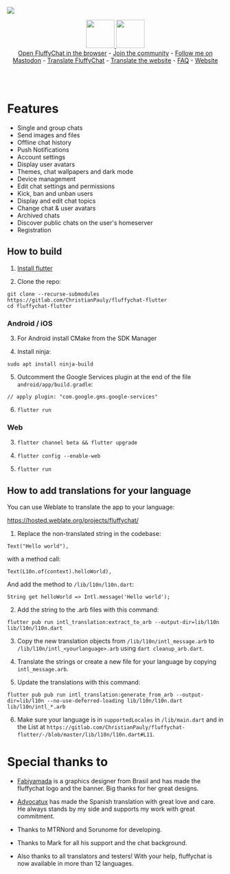 ![](https://i.imgur.com/wi7RlVt.png)

<p align="center">
<a target="new" href="https://play.google.com/store/apps/details?id=chat.fluffy.fluffychat">
  <img height="66px" src="https://christianpauly.gitlab.io/fluffychat-website/assets/images/google-play-badge.png" />
  </a>
  <a target="new" href="https://christianpauly.gitlab.io/fluffychat-website/en/fdroid.html">
  <img height="66px" src="https://christianpauly.gitlab.io/fluffychat-website/assets/images/fdroid_button.png " />
  </a>
  <br>
  <a href="https://christianpauly.gitlab.io/fluffychat-flutter" target="new">Open FluffyChat in the browser</a> - <a href="https://matrix.to/#/#fluffychat:matrix.org" target="new">Join the community</a> - <a href="https://metalhead.club/@krille" target="new">Follow me on Mastodon</a> - <a href="https://hosted.weblate.org/projects/fluffychat/" target="new">Translate FluffyChat</a> - <a href="https://gitlab.com/ChristianPauly/fluffychat-website" target="new">Translate the website</a> - <a href="https://christianpauly.gitlab.io/fluffychat-website/faq.html" target="new">FAQ</a> - <a href="https://christianpauly.gitlab.io/fluffychat-website/" target="new">Website</a>
 </p>
<br>
<br>

# Features
 * Single and group chats
 * Send images and files
 * Offline chat history
 * Push Notifications
 * Account settings
 * Display user avatars
 * Themes, chat wallpapers and dark mode
 * Device management
 * Edit chat settings and permissions
 * Kick, ban and unban users
 * Display and edit chat topics
 * Change chat & user avatars
 * Archived chats
 * Discover public chats on the user's homeserver
 * Registration

## How to build

1. [Install flutter](https://flutter.dev)

2. Clone the repo:
```
git clone --recurse-submodules https://gitlab.com/ChristianPauly/fluffychat-flutter
cd fluffychat-flutter
```

### Android / iOS

3. For Android install CMake from the SDK Manager

4. Install ninja:
```
sudo apt install ninja-build
```

5. Outcomment the Google Services plugin at the end of the file `android/app/build.gradle`:
```
// apply plugin: "com.google.gms.google-services"
```

6. `flutter run`

### Web

3. `flutter channel beta && flutter upgrade`

4. `flutter config --enable-web`

5. `flutter run`

## How to add translations for your language

You can use Weblate to translate the app to your language:

https://hosted.weblate.org/projects/fluffychat/



1. Replace the non-translated string in the codebase:
```
Text("Hello world"),
```
with a method call:
```
Text(L10n.of(context).helloWorld),
```
And add the method to `/lib/l10n/l10n.dart`:
```
String get helloWorld => Intl.message('Hello world');
```

2. Add the string to the .arb files with this command:
```
flutter pub run intl_translation:extract_to_arb --output-dir=lib/l10n lib/l10n/l10n.dart
```

3. Copy the new translation objects from `/lib/l10n/intl_message.arb` to `/lib/l10n/intl_<yourlanguage>.arb` using `dart cleanup_arb.dart`.

4. Translate the strings or create a new file for your language by copying `intl_message.arb`.

5. Update the translations with this command:
```
flutter pub pub run intl_translation:generate_from_arb --output-dir=lib/l10n --no-use-deferred-loading lib/l10n/l10n.dart lib/l10n/intl_*.arb
```

6. Make sure your language is in `supportedLocales` in `/lib/main.dart` and in the List at `https://gitlab.com/ChristianPauly/fluffychat-flutter/-/blob/master/lib/l10n/l10n.dart#L11`.


# Special thanks to

* <a href="https://github.com/fabiyamada">Fabiyamada</a> is a graphics designer from Brasil and has made the fluffychat logo and the banner. Big thanks for her great designs.

* <a href="https://github.com/advocatux">Advocatux</a> has made the Spanish translation with great love and care. He always stands by my side and supports my work with great commitment.

* Thanks to MTRNord and Sorunome for developing.

* Thanks to Mark for all his support and the chat background.

* Also thanks to all translators and testers! With your help, fluffychat is now available in more than 12 languages.
